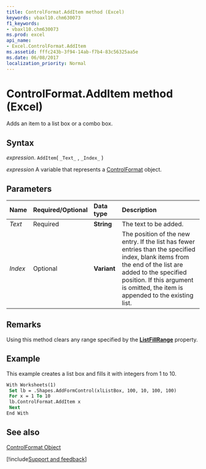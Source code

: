 ```yaml
---
title: ControlFormat.AddItem method (Excel)
keywords: vbaxl10.chm630073
f1_keywords:
- vbaxl10.chm630073
ms.prod: excel
api_name:
- Excel.ControlFormat.AddItem
ms.assetid: fffc243b-3f94-14ab-f7b4-83c56325aa5e
ms.date: 06/08/2017
localization_priority: Normal
---
```



# ControlFormat.AddItem method (Excel)

Adds an item to a list box or a combo box.


## Syntax

_expression_. `AddItem`( `_Text_` , `_Index_` )

_expression_ A variable that represents a [ControlFormat](Excel.ControlFormat.md) object.


## Parameters



|Name|Required/Optional|Data type|Description|
|:-----|:-----|:-----|:-----|
| _Text_|Required| **String**|The text to be added.|
| _Index_|Optional| **Variant**|The position of the new entry. If the list has fewer entries than the specified index, blank items from the end of the list are added to the specified position. If this argument is omitted, the item is appended to the existing list.|

## Remarks

Using this method clears any range specified by the  **[ListFillRange](Excel.ControlFormat.ListFillRange.md)** property.


## Example

This example creates a list box and fills it with integers from 1 to 10.


```vb
With Worksheets(1) 
 Set lb = .Shapes.AddFormControl(xlListBox, 100, 10, 100, 100) 
 For x = 1 To 10 
 lb.ControlFormat.AddItem x 
 Next 
End With
```


## See also


[ControlFormat Object](Excel.ControlFormat.md)

[!include[Support and feedback](~/includes/feedback-boilerplate.md)]